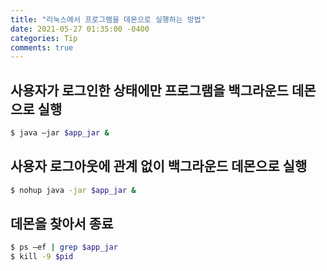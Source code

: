 ```yaml
---
title: "리눅스에서 프로그램을 데몬으로 실행하는 방법"
date: 2021-05-27 01:35:00 -0400
categories: Tip
comments: true
---
```


## 사용자가 로그인한 상태에만 프로그램을 백그라운드 데몬으로 실행
```bash
$ java –jar $app_jar &
```
 

## 사용자 로그아웃에 관계 없이 백그라운드 데몬으로 실행
```bash
$ nohup java -jar $app_jar &
```
 

## 데몬을 찾아서 종료
```bash
$ ps –ef | grep $app_jar
$ kill -9 $pid
```
